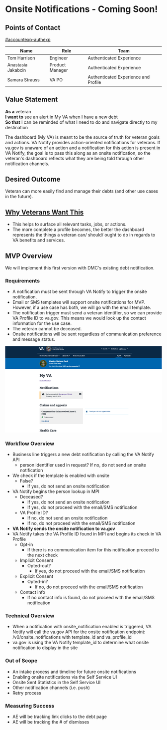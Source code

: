 # Onsite Notifications - Coming Soon!

## Points of Contact

[#accountexp-authexp](https://dsva.slack.com/archives/C909ZG2BB)

|Name|Role|Team|
|----|----|----|
|Tom Harrison|Engineer|Authenticated Experience|
|Anastasia Jakabcin|Product Manager|Authenticated Experience|
|Samara Strauss|VA PO|Authenticated Experience and Profile|

## Value Statement

**As a** veteran<br>
**I want to** see an alert in My VA when I have a new debt<br>
**So that** I can be reminded of what I need to do and navigate directly to my destination<br>

The dashboard (My VA) is meant to be the source of truth for veteran goals and actions. VA Notify provides action-oriented notifications for veterans. If va.gov is unaware of an action and a notification for this action is present in VA Notify, the goal is to pass this along as an onsite notification, so the veteran's dashboard reflects what they are being told through other notification channels.

## Desired Outcome

Veteran can more easily find and manage their debts (and other use cases in the future).

## [Why Veterans Want This](https://github.com/department-of-veterans-affairs/va.gov-team/tree/master/products/identity-personalization/my-va/my-va-mvp)
- This helps to surface all relevant tasks, jobs, or actions.
- The more complete a profile becomes, the better the dashboard represents the things a veteran can/ should/ ought to do in regards to VA benefits and services.

## MVP Overview
We will implement this first version with DMC's existing debt notification.

### Requirements
- A notification must be sent through VA Notify to trigger the onsite notification.
- Email or SMS templates will support onsite notifications for MVP. However, if a use case has both, we will go with the email template.
- The notification trigger must send a veteran identifier, so we can provide VA Profile ID to va.gov. This means we would look up the contact information for the use case.
- The veteran cannot be deceased.
- Onsite notifications will be sent regardless of communication preference and message status.


![image](https://github.com/department-of-veterans-affairs/va.gov-team/blob/master/products/va-notify/images/onsite-notification.png)

### Workflow Overview
- Business line triggers a new debt notification by calling the VA Notify API
    - person identifier used in request?
        If no, do not send an onsite notification
- We check if the template is enabled with onsite
    - False?
        - If yes, do not send an onsite notification
- VA Notify begins the person lookup in MPI
    - Deceased?
        - If yes, do not send an onsite notification
        - If yes, do not proceed with the email/SMS notification
    - VA Profile ID?
        - If no, do not send an onsite notification
        - If no, do not proceed with the email/SMS notification
- **VA Notify sends the onsite notification to va.gov**
- VA Notify takes the VA Profile ID found in MPI and begins its check in VA Profile
    - Opt-in
        - If there is no communication item for this notification proceed to the next check
    - Implicit Consent
        - Opted-out?
            - If yes, do not proceed with the email/SMS notification
    - Explicit Consent
        - Opted-in?
            - If no, do not proceed with the email/SMS notification
    - Contact info
        - If no contact info is found, do not proceed with the email/SMS notification
### Technical Overview

- When a notification with onsite_notification enabled is triggered, VA Notify will call the va.gov API for the onsite notification endpoint: /v0/onsite_notifications with template_id and va_profile_id
- va.gov is using the VA Notify template_id to determine what onsite notification to display in the site

### Out of Scope
- An intake process and timeline for future onsite notifications
- Enabling onsite notifications via the Self Service UI
- Onsite Sent Statistics in the Self Service UI
- Other notification channels (i.e. push)
- Retry process

### Measuring Success
- AE will be tracking link clicks to the debt page
- AE will be tracking the # of dismisses
